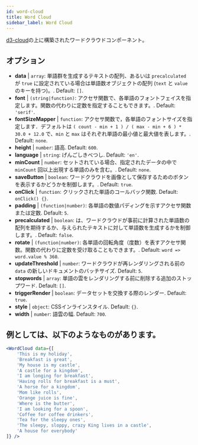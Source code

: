 ```yaml
---
id: word-cloud 
title: Word Cloud
sidebar_label: Word Cloud
---
```


[d3-cloud](https://github.com/jasondavies/d3-cloud)の上に構築されたワードクラウドコンポーネント。

## オプション

* __data__ | `array`: 単語群を生成するテキストの配列、あるいは `precalculated` が `true` に設定されている場合は単語数オブジェクトの配列 (`text` と `value` のキーを持つ)。. Default: `[]`.
* __font__ | `(string|function)`: アクセサ関数で、各単語のフォントフェイスを指定します。関数の代わりに定数を指定することもできます。. Default: `'serif'`.
* __fontSizeMapper__ | `function`: アクセサ関数で，各単語のフォントサイズを指定します．デフォルトは `( count - min + 1 ) / ( max - min + 6 ) * 30.0 + 12.0` で、`min` と `max` はそれぞれ単語の最小値と最大値を表します。. Default: `none`.
* __height__ | `number`: 語高. Default: `600`.
* __language__ | `string`: げんごしきべつし. Default: `'en'`.
* __minCount__ | `number`: セットされている場合、指定されたデータの中で `minCount` 回以上出現する単語のみを含む。. Default: `none`.
* __saveButton__ | `boolean`: ワードクラウドを画像として保存するためのボタンを表示するかどうかを制御します。. Default: `true`.
* __onClick__ | `function`: クリックされた単語のコールバック関数. Default: `onClick() {}`.
* __padding__ | `(function|number)`: 各単語の数値パディングを示すアクセサ関数または定数. Default: `5`.
* __precalculated__ | `boolean`: は、ワードクラウドが事前に計算された単語数の配列を期待するか、与えられたテキストに対して単語数を生成するかを制御します。. Default: `false`.
* __rotate__ | `(function|number)`: 各単語の回転角度（度数）を表すアクセサ関数。関数の代わりに定数を受け取ることもできます。. Default: `word => word.value % 360`.
* __updateThreshold__ | `number`: ワードクラウドが再レンダリングされる前の `data` の新しいドキュメントのバッチサイズ. Default: `5`.
* __stopwords__ | `array`: 単語の雲をレンダリングする前に削除する追加のストップワード. Default: `[]`.
* __triggerRender__ | `boolean`: データセットを交換する際のレンダー. Default: `true`.
* __style__ | `object`: CSSインラインスタイル. Default: `{}`.
* __width__ | `number`: 語雲の幅. Default: `700`.


## 例としては、以下のようなものがあります。

```jsx live
<WordCloud data={[
	'This is my holiday', 
	'Breakfast is great', 
	'My house is my castle', 
	'A castle for a kingdom', 
	'I am longing for breakfast',
	'Having rolls for breakfast is a must',
	'A horse for a kingdom',
	'Mom like rolls',
	'Orange juice is fine',
	'Where is the butter',
	'I am looking for a spoon',
	'Coffee for coffee drinkers',
	'Tea for the sleepy ones',
	'The sleepy, sloppy, crazy King lives in a castle',
	'A house for everybody'
]} />
```



